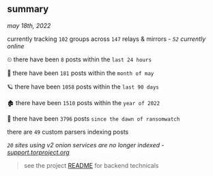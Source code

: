 
## summary
_may 18th, 2022_

currently tracking `102` groups across `147` relays & mirrors - _`52` currently online_

⏲ there have been `8` posts within the `last 24 hours`

🦈 there have been `181` posts within the `month of may`

🪐 there have been `1058` posts within the `last 90 days`

🏚 there have been `1510` posts within the `year of 2022`

🦕 there have been `3796` posts `since the dawn of ransomwatch`

there are `49` custom parsers indexing posts

_`20` sites using v2 onion services are no longer indexed - [support.torproject.org](https://support.torproject.org/onionservices/v2-deprecation/)_

> see the project [README](https://github.com/joshhighet/ransomwatch#ransomwatch--) for backend technicals
